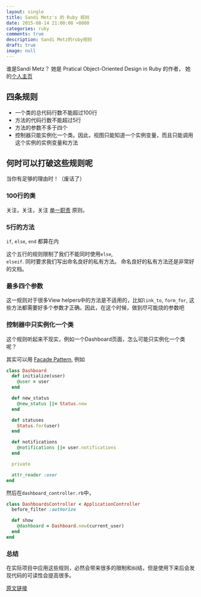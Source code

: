 ```yaml
---
layout: single
title: Sandi Metz's 的 Ruby 规则
date: 2015-08-14 21:00:00 +0800
categories: ruby
comments: true
description: Sandi Metz的ruby规则
draft: true
image: null
---
```


谁是Sandi Metz？ 她是 Pratical Object-Oriented Design in Ruby 的作者， 她的[个人主页](http://www.sandimetz.com)

## 四条规则

* 一个类的总代码行数不能超过100行
* 方法的代码行数不能超过5行
* 方法的参数不多于四个
* 控制器只能实例化一个类。因此，视图只能知道一个实例变量，而且只能调用这个实例的实例变量和方法


## 何时可以打破这些规则呢

当你有足够的理由时！（废话了）


### 100行的类

关注，关注，关注 [单一职责](http://c2.com/cgi/wiki?SingleResponsibilityPrinciple) 原则。

### 5行的方法

<code>if</code>, <code>else</code>, <code>end</code> 都算在内

这个五行的规则限制了我们不能同时使用<code>else</code>,<code> elseif</code>.  同时要求我们写出命名良好的私有方法。 命名良好的私有方法还是非常好的文档。

### 最多四个参数

这一规则对于很多View helpers中的方法是不适用的，比如<code>link_to</code>, <code>form_for</code>, 这些方法都需要好多个参数才正确。因此，在这个时候，做到尽可能烧的参数吧


### 控制器中只实例化一个类

这个规则听起来不现实，例如一个Dashboard页面，怎么可能只实例化一个类呢？

其实可以用 [Facade Pattern](http://c2.com/cgi/wiki?FacadePattern),  例如

```ruby
class Dashboard
  def initialize(user)
    @user = user
  end

  def new_status
    @new_status ||= Status.new
  end

  def statuses
    Status.for(user)
  end

  def notifications
    @notifications ||= user.notifications
  end

  private

  attr_reader :user
end
```

然后在<code>dashboard_controller.rb</code>中，

```ruby
class DashboardsController < ApplicationController
  before_filter :authorize

  def show
    @dashboard = Dashboard.new(current_user)
  end
end
```


### 总结
在实际项目中应用这些规则，必然会带来很多的限制和纠结，但是使用下来后会发现代码的可读性会提高很多。


[原文链接](https://robots.thoughtbot.com/sandi-metz-rules-for-developers)

